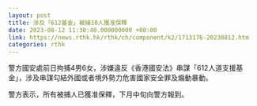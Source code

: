 ```yaml
---
layout: post
title: 涉及「612基金」被捕10人獲准保釋
date: 2023-08-12 11:30:40.000000000 +08:00
link: https://news.rthk.hk/rthk/ch/component/k2/1713176-20230812.htm
categories: rthk
---
```


警方國安處前日拘捕4男6女，涉嫌違反《香港國安法》串謀「612人道支援基金」，涉及串謀勾結外國或者境外勢力危害國家安全罪及煽動暴動。

警方表示，所有被捕人已獲准保釋，下月中旬向警方報到。
